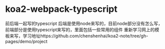 # koa2-webpack-typescript
前后端一起写的typescript
后端是使用node来写的，目前node部分没有怎么写，
前端部分是使用typescript来写的，里面包括一些常用的组件
重新学习网上的模板来写，学习地址https://github.com/chenshenhai/koa2-note/tree/gh-pages/demo/project
